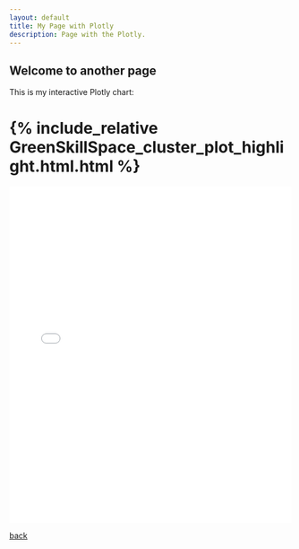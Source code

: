 ```yaml
---
layout: default
title: My Page with Plotly
description: Page with the Plotly.
---
```

 
## Welcome to another page


This is my interactive Plotly chart:

# {% include_relative GreenSkillSpace_cluster_plot_highlight.html.html %}
<iframe src="{{ '/GreenSkillSpace_cluster_plot_highlight.html.html' | relative_url }}"
        width="100%"
        height="600px"
        frameborder="0"
        scrolling="no"
        seamless="seamless"></iframe>
        
[back](./)
